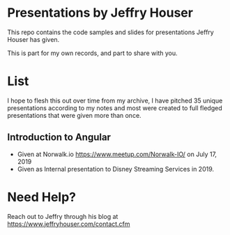# Presentations by Jeffry Houser

This repo contains the code samples and slides for presentations Jeffry Houser has given.  

This is part for my own records, and part to share with you.

# List

I hope to flesh this out over time from my archive, I have pitched 35 unique presentations according to my notes and most were created to full fledged presentations that were given more than once.

## Introduction to Angular 

* Given at Norwalk.io https://www.meetup.com/Norwalk-IO/ on July 17, 2019
* Given as Internal presentation to Disney Streaming Services in 2019.


# Need Help?

Reach out to Jeffry through his blog at https://www.jeffryhouser.com/contact.cfm
